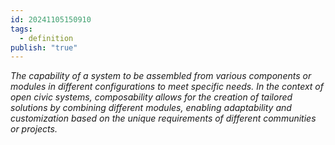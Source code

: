 ```yaml
---
id: 20241105150910
tags:
  - definition
publish: "true"
---
```

*The capability of a system to be assembled from various components or modules in different configurations to meet specific needs. In the context of open civic systems, composability allows for the creation of tailored solutions by combining different modules, enabling adaptability and customization based on the unique requirements of different communities or projects.*